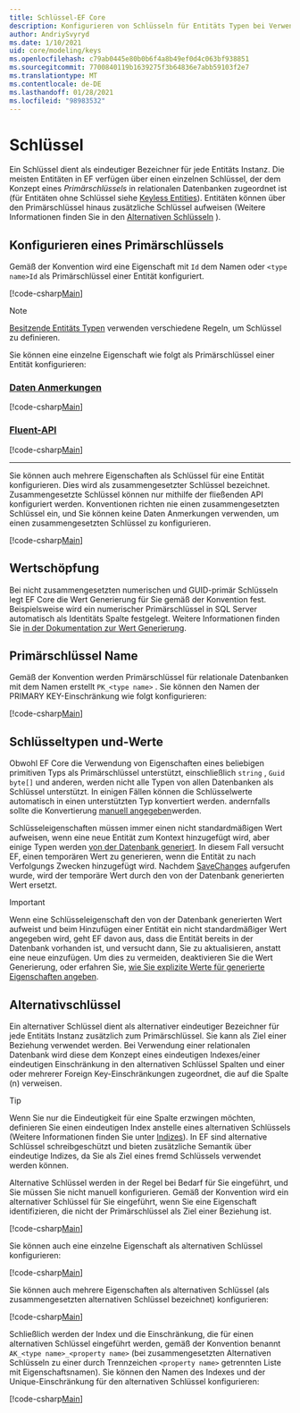 ```yaml
---
title: Schlüssel-EF Core
description: Konfigurieren von Schlüsseln für Entitäts Typen bei Verwendung von Entity Framework Core
author: AndriySvyryd
ms.date: 1/10/2021
uid: core/modeling/keys
ms.openlocfilehash: c79ab0445e80b0b6f4a8b49ef0d4c063bf938851
ms.sourcegitcommit: 7700840119b1639275f3b64836e7abb59103f2e7
ms.translationtype: MT
ms.contentlocale: de-DE
ms.lasthandoff: 01/28/2021
ms.locfileid: "98983532"
---
```

# <a name="keys"></a>Schlüssel

Ein Schlüssel dient als eindeutiger Bezeichner für jede Entitäts Instanz. Die meisten Entitäten in EF verfügen über einen einzelnen Schlüssel, der dem Konzept eines *Primärschlüssels* in relationalen Datenbanken zugeordnet ist (für Entitäten ohne Schlüssel siehe [Keyless Entities](xref:core/modeling/keyless-entity-types)). Entitäten können über den Primärschlüssel hinaus zusätzliche Schlüssel aufweisen (Weitere Informationen finden Sie in den [Alternativen Schlüsseln](#alternate-keys) ).

## <a name="configuring-a-primary-key"></a>Konfigurieren eines Primärschlüssels

Gemäß der Konvention wird eine Eigenschaft mit `Id` dem Namen oder `<type name>Id` als Primärschlüssel einer Entität konfiguriert.

[!code-csharp[Main](../../../samples/core/Modeling/Conventions/KeyId.cs?name=KeyId&highlight=3,11)]

> [!NOTE]
> [Besitzende Entitäts Typen](xref:core/modeling/owned-entities) verwenden verschiedene Regeln, um Schlüssel zu definieren.

Sie können eine einzelne Eigenschaft wie folgt als Primärschlüssel einer Entität konfigurieren:

### <a name="data-annotations"></a>[Daten Anmerkungen](#tab/data-annotations)

[!code-csharp[Main](../../../samples/core/Modeling/DataAnnotations/KeySingle.cs?name=KeySingle&highlight=3)]

### <a name="fluent-api"></a>[Fluent-API](#tab/fluent-api)

[!code-csharp[Main](../../../samples/core/Modeling/FluentAPI/KeySingle.cs?name=KeySingle&highlight=4)]

***

Sie können auch mehrere Eigenschaften als Schlüssel für eine Entität konfigurieren. Dies wird als zusammengesetzter Schlüssel bezeichnet. Zusammengesetzte Schlüssel können nur mithilfe der fließenden API konfiguriert werden. Konventionen richten nie einen zusammengesetzten Schlüssel ein, und Sie können keine Daten Anmerkungen verwenden, um einen zusammengesetzten Schlüssel zu konfigurieren.

[!code-csharp[Main](../../../samples/core/Modeling/FluentAPI/KeyComposite.cs?name=KeyComposite&highlight=4)]

## <a name="value-generation"></a>Wertschöpfung

Bei nicht zusammengesetzten numerischen und GUID-primär Schlüsseln legt EF Core die Wert Generierung für Sie gemäß der Konvention fest. Beispielsweise wird ein numerischer Primärschlüssel in SQL Server automatisch als Identitäts Spalte festgelegt. Weitere Informationen finden Sie [in der Dokumentation zur Wert Generierung](xref:core/modeling/generated-properties).

## <a name="primary-key-name"></a>Primärschlüssel Name

Gemäß der Konvention werden Primärschlüssel für relationale Datenbanken mit dem Namen erstellt `PK_<type name>` . Sie können den Namen der PRIMARY KEY-Einschränkung wie folgt konfigurieren:

[!code-csharp[Main](../../../samples/core/Modeling/FluentAPI/KeyName.cs?name=KeyName&highlight=5)]

## <a name="key-types-and-values"></a>Schlüsseltypen und-Werte

Obwohl EF Core die Verwendung von Eigenschaften eines beliebigen primitiven Typs als Primärschlüssel unterstützt, einschließlich `string` , `Guid` `byte[]` und anderen, werden nicht alle Typen von allen Datenbanken als Schlüssel unterstützt. In einigen Fällen können die Schlüsselwerte automatisch in einen unterstützten Typ konvertiert werden. andernfalls sollte die Konvertierung [manuell angegeben](xref:core/modeling/value-conversions)werden.

Schlüsseleigenschaften müssen immer einen nicht standardmäßigen Wert aufweisen, wenn eine neue Entität zum Kontext hinzugefügt wird, aber einige Typen werden [von der Datenbank generiert](xref:core/modeling/generated-properties). In diesem Fall versucht EF, einen temporären Wert zu generieren, wenn die Entität zu nach Verfolgungs Zwecken hinzugefügt wird. Nachdem [SaveChanges](/dotnet/api/Microsoft.EntityFrameworkCore.DbContext.SaveChanges) aufgerufen wurde, wird der temporäre Wert durch den von der Datenbank generierten Wert ersetzt.

> [!Important]
> Wenn eine Schlüsseleigenschaft den von der Datenbank generierten Wert aufweist und beim Hinzufügen einer Entität ein nicht standardmäßiger Wert angegeben wird, geht EF davon aus, dass die Entität bereits in der Datenbank vorhanden ist, und versucht dann, Sie zu aktualisieren, anstatt eine neue einzufügen. Um dies zu vermeiden, deaktivieren Sie die Wert Generierung, oder erfahren Sie, [wie Sie explizite Werte für generierte Eigenschaften angeben](xref:core/modeling/generated-properties#overriding-value-generation).

## <a name="alternate-keys"></a>Alternativschlüssel

Ein alternativer Schlüssel dient als alternativer eindeutiger Bezeichner für jede Entitäts Instanz zusätzlich zum Primärschlüssel. Sie kann als Ziel einer Beziehung verwendet werden. Bei Verwendung einer relationalen Datenbank wird diese dem Konzept eines eindeutigen Indexes/einer eindeutigen Einschränkung in den alternativen Schlüssel Spalten und einer oder mehrerer Foreign Key-Einschränkungen zugeordnet, die auf die Spalte (n) verweisen.

> [!TIP]
> Wenn Sie nur die Eindeutigkeit für eine Spalte erzwingen möchten, definieren Sie einen eindeutigen Index anstelle eines alternativen Schlüssels (Weitere Informationen finden Sie unter [Indizes](xref:core/modeling/indexes)). In EF sind alternative Schlüssel schreibgeschützt und bieten zusätzliche Semantik über eindeutige Indizes, da Sie als Ziel eines fremd Schlüssels verwendet werden können.

Alternative Schlüssel werden in der Regel bei Bedarf für Sie eingeführt, und Sie müssen Sie nicht manuell konfigurieren. Gemäß der Konvention wird ein alternativer Schlüssel für Sie eingeführt, wenn Sie eine Eigenschaft identifizieren, die nicht der Primärschlüssel als Ziel einer Beziehung ist.

[!code-csharp[Main](../../../samples/core/Modeling/Conventions/AlternateKey.cs?name=AlternateKey&highlight=12)]

Sie können auch eine einzelne Eigenschaft als alternativen Schlüssel konfigurieren:

[!code-csharp[Main](../../../samples/core/Modeling/FluentAPI/AlternateKeySingle.cs?name=AlternateKeySingle&highlight=4)]

Sie können auch mehrere Eigenschaften als alternativen Schlüssel (als zusammengesetzten alternativen Schlüssel bezeichnet) konfigurieren:

[!code-csharp[Main](../../../samples/core/Modeling/FluentAPI/AlternateKeyComposite.cs?name=AlternateKeyComposite&highlight=4)]

Schließlich werden der Index und die Einschränkung, die für einen alternativen Schlüssel eingeführt werden, gemäß der Konvention benannt `AK_<type name>_<property name>` (bei zusammengesetzten Alternativen Schlüsseln zu einer durch Trennzeichen `<property name>` getrennten Liste mit Eigenschaftsnamen). Sie können den Namen des Indexes und der Unique-Einschränkung für den alternativen Schlüssel konfigurieren:

[!code-csharp[Main](../../../samples/core/Modeling/FluentAPI/AlternateKeyName.cs?name=AlternateKeyName&highlight=5)]
